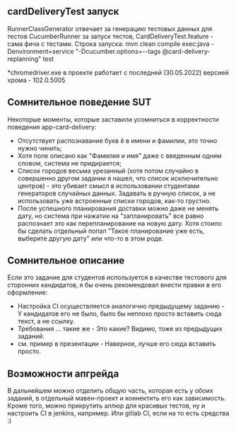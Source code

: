 ## cardDeliveryTest запуск

RunnerClassGenerator отвечает за генерацию тестовых данных для тестов
CucumberRunner за запуск тестов, CardDeliveryTest.feature - сама фича с тестами.
Строка запуска: 
mvn clean compile exec:java -Denvironment=service "-Dcucumber.options=--tags @card-delivery-replanning" test

*chromedriver.exe в проекте работает с последней (30.05.2022) версией хрома - 102.0.5005

## Сомнительное поведение SUT

Некоторые моменты, которые заставили усомниться в корректности поведения app-card-delivery:
- Отсутствует распознавание букв ё в имени и фамилии, это точно нужно чинить;
- Хотя поле описано как "Фамилия и имя" даже с введенным одним словом, система не придирается;
- Список городов весьма урезанный (хотя потом случайно в совершенно другом задании я нашел, что список исключительно центров) - это убивает смысл в использовании студентами генераторов случайных данных. Задавать в ручную список, а не использовать уже встроенные списки городов, как-то грустно. 
- После успешного планирования доставки можно даже не менять дату, но система при нажатии на "запланировать" все равно распознает это как перепланирование на новую дату. Хотя стоило бы сделать отдельный попап "Такое планирование уже есть, выберите другую дату" или что-то в этом роде.

## Сомнительное описание

Если это задание для студентов используется в качестве тестового для сторонних кандидатов, я бы очень рекомендовал внести правки в его оформление:
- Настройка CI осуществляется аналогично предыдущему заданию - У кандидатов его не было, было бы неплохо просто вставить сюда текст, а не ссылку.
- Требования ... такие же - Это какие? Видимо, тоже из предыдущих заданий.
- см. пример в презентации - Наверное, лучше его сюда вставить просто.

## Возможности апгрейда

В дальнейшем можно отделить общую часть, которая есть у обоих заданий, в отдельный мавен-проект и коннектить его как зависимость.
Кроме того, можно прикрутить аллюр для красивых тестов, ну и настроить CI в jenkins, например. Или gitlab CI, если на то есть средства :)